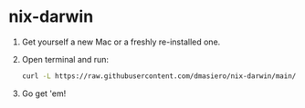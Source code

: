 # nix-darwin

1. Get yourself a new Mac or a freshly re-installed one.

2. Open terminal and run:

   ```bash
   curl -L https://raw.githubusercontent.com/dmasiero/nix-darwin/main/system-setup.sh | bash
   ```

3. Go get 'em!
